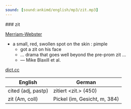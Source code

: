 ```yaml
---
sound: [sound:ankimd/english/mp3/zit.mp3]
---
```


\### zit

[Merriam-Webster](https://www.merriam-webster.com/dictionary/zit)

- a small, red, swollen spot on the skin : pimple
    - got a zit on his face
    - … drama that goes well beyond the pre-prom zit …
    - — Mike Blaxill et al.

[dict.cc](https://www.dict.cc/zit)

| English        | German       |
| -------------- | ------------ |
| cited (adj, pastp) | zitiert <zit.> (450) |
| zit (Am, coll) | Pickel (im, Gesicht, m, 384) |
